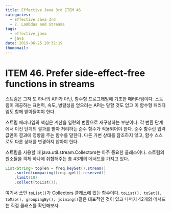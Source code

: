 ```yaml
---
title: Effective Java 3rd ITEM 46
categories:
  - Effective Java 3rd
  - 7. Lambdas and Streams
tags:
  - effective_java
  - java
date: 2019-06-25 20:32:19
thumbnail:
---
```


# ITEM 46. Prefer side-effect-free functions in streams

스트림은 그저 또 하나의 API가 아닌, 함수형 프로그래밍에 기초한 패러다임이다. 스트림이 제공하는 표현력, 속도, 병렬성을 얻으려는 API는 말할 것도 없고 이 함수형 패러다임도 함께 받아들여야 한다.

스트림 패러다임의 핵심은 계산을 일련의 변환으로 재구성하는 부분이다. 각 변환 단계에서 이전 단계의 결과를 받아 처리하는 순수 함수가 적용되어야 한다. 순수 함수란 입력값만이 결과에 영향을 주는 함수를 말한다. 다른 가변 상태를 참조하지 않고, 함수 스스로도 다른 상태를 변경하지 않아야 한다. 

스트림을 사용할 때 java.util.stream.Collectors는 아주 중요한 클래스이다. 스트림의 원소들을 객체 하나에 취합해주는 총 43개의 메서드를 가지고 있다. 
```java
List<String> topTen = freq.keySet().stream()
    .sorted(comparing(freq::get)).reserved()
    .limit(10)
    .collect(toList());
```
여기서 쓰인 `toList()`가 Collectors 클래스에 있는 함수이다. `toList(), toSet(), toMap(), groupingBy(), joining()`같은 대표적인 것이 있고 나머지 42개의 메서드는 직접 클래스를 확인해보자.
